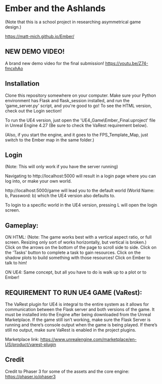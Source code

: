 # Ember and the Ashlands

(Note that this is a school project in researching asymmetrical game design.)

https://matt-mich.github.io/Ember/

## NEW DEMO VIDEO!
A brand new demo video for the final submission! 
https://youtu.be/Z74-fmcxhAo

## Installation 

Clone this repository somewhere on your computer. Make sure your Python environment has Flask and flask_session installed, and run the 'game_server.py' script, and you're good to go! To see the HTML version, check out the Login section!

To run the UE4 version, just open the 'UE4_Game\Ember_Final.uproject' file in Unreal Engine 4.27 (Be sure to check the VaRest requirement below).

(Also, if you start the engine, and it goes to the FPS_Template_Map, just switch to the Ember map in the same folder.)

## Login
(Note: This will only work if you have the server running)

Navigating to http://localhost:5000 will result in a login page where you can log into, or make your own world.

http://localhost:5000/game will lead you to the default world (World Name: b, Password: b) which the UE4 version also defaults to.

To login to a specific world in the UE4 version, pressing L will open the login screen.

## Gameplay:

ON HTML:
(Note: The game works best with a vertical aspect ratio, or full screen. Resizing only sort of works horizontally, but vertical is broken.)
Click on the arrows on the bottom of the page to scroll side to side. Click on the 'Tasks' button to complete a task to gain resources. Click on the shadow plots to build something with those resources! Click on Ember to talk to him!

ON UE4:
Same concept, but all you have to do is walk up to a plot or to Ember!

## REQUIREMENT TO RUN UE4 GAME (VaRest):
The VaRest plugin for UE4 is integral to the entire system as it allows for communication between the Flask server and both versions of the game. It must be installed into the Engine after being downloaded from the Unreal Marketplace. If the game still isn’t working, make sure the Flask Server is running and there’s console output when the game is being played. If there’s still no output, make sure VaRest is enabled in the project plugins.

Marketplace link:
https://www.unrealengine.com/marketplace/en-US/product/varest-plugin

## Credit
Credit to Phaser 3 for some of the assets and the core engine:
https://phaser.io/phaser3


